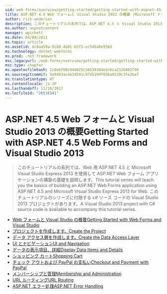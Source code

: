 ```yaml
---
uid: web-forms/overview/getting-started/getting-started-with-aspnet-45-web-forms/index
title: ASP.NET 4.5 Web フォームと Visual Studio 2013 の概要 |Microsoft ドキュメント
author: rick-anderson
description: このチュートリアルの系列では、ASP.NET 4.5 と Visual Studio 2013 Express Web を使用した ASP.NET Web フォーム アプリケーションの構築の基礎を説明します。 Visua しています.
ms.author: aspnetcontent
manager: wpickett
ms.date: 04/09/2012
ms.topic: article
ms.assetid: dc6aa59a-9cb0-4a81-b5f3-ec545a0e958d
ms.technology: dotnet-webforms
ms.prod: .net-framework
msc.legacyurl: /web-forms/overview/getting-started/getting-started-with-aspnet-45-web-forms
msc.type: chapter
ms.openlocfilehash: 1c6e6f08c94d025c3643938de2c6ca2326402f90
ms.sourcegitcommit: 9a9483aceb34591c97451997036a9120c3fe2baf
ms.translationtype: HT
ms.contentlocale: ja-JP
ms.lasthandoff: 11/10/2017
ms.locfileid: "26516541"
---
```

<a name="getting-started-with-aspnet-45-web-forms-and-visual-studio-2013"></a><span data-ttu-id="4bace-104">ASP.NET 4.5 Web フォームと Visual Studio 2013 の概要</span><span class="sxs-lookup"><span data-stu-id="4bace-104">Getting Started with ASP.NET 4.5 Web Forms and Visual Studio 2013</span></span>
====================
> <span data-ttu-id="4bace-105">このチュートリアルの系列では、Web 用 ASP.NET 4.5 と Microsoft Visual Studio Express 2013 を使用して ASP.NET Web フォーム アプリケーションの構築の基礎を説明します。</span><span class="sxs-lookup"><span data-stu-id="4bace-105">This tutorial series will teach you the basics of building an ASP.NET Web Forms application using ASP.NET 4.5 and Microsoft Visual Studio Express 2013 for Web.</span></span> <span data-ttu-id="4bace-106">このチュートリアルのシリーズに付随する c# ソース コードの Visual Studio 2013 プロジェクトがあります。</span><span class="sxs-lookup"><span data-stu-id="4bace-106">A Visual Studio 2013 project with C# source code is available to accompany this tutorial series.</span></span>


- [<span data-ttu-id="4bace-107">Web フォームと Visual Studio の概要</span><span class="sxs-lookup"><span data-stu-id="4bace-107">Getting Started with Web Forms and Visual Studio</span></span>](introduction-and-overview.md)
- [<span data-ttu-id="4bace-108">プロジェクトを作成します。</span><span class="sxs-lookup"><span data-stu-id="4bace-108">Create the Project</span></span>](create-the-project.md)
- [<span data-ttu-id="4bace-109">データ アクセス層を作成します。</span><span class="sxs-lookup"><span data-stu-id="4bace-109">Create the Data Access Layer</span></span>](create_the_data_access_layer.md)
- [<span data-ttu-id="4bace-110">UI とナビゲーション</span><span class="sxs-lookup"><span data-stu-id="4bace-110">UI and Navigation</span></span>](ui_and_navigation.md)
- [<span data-ttu-id="4bace-111">データの表示項目、詳細</span><span class="sxs-lookup"><span data-stu-id="4bace-111">Display Data Items and Details</span></span>](display_data_items_and_details.md)
- [<span data-ttu-id="4bace-112">ショッピング カート</span><span class="sxs-lookup"><span data-stu-id="4bace-112">Shopping Cart</span></span>](shopping-cart.md)
- [<span data-ttu-id="4bace-113">チェック アウトおよび PayPal の支払い</span><span class="sxs-lookup"><span data-stu-id="4bace-113">Checkout and Payment with PayPal</span></span>](checkout-and-payment-with-paypal.md)
- [<span data-ttu-id="4bace-114">メンバーシップと管理</span><span class="sxs-lookup"><span data-stu-id="4bace-114">Membership and Administration</span></span>](membership-and-administration.md)
- [<span data-ttu-id="4bace-115">URL ルーティング</span><span class="sxs-lookup"><span data-stu-id="4bace-115">URL Routing</span></span>](url-routing.md)
- [<span data-ttu-id="4bace-116">ASP.NET エラー処理</span><span class="sxs-lookup"><span data-stu-id="4bace-116">ASP.NET Error Handling</span></span>](aspnet-error-handling.md)
